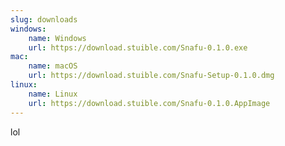 ```yaml
---
slug: downloads
windows:
    name: Windows
    url: https://download.stuible.com/Snafu-0.1.0.exe
mac:
    name: macOS
    url: https://download.stuible.com/Snafu-Setup-0.1.0.dmg
linux: 
    name: Linux
    url: https://download.stuible.com/Snafu-0.1.0.AppImage
---
```

lol
